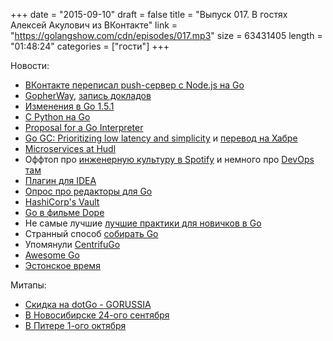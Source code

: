 +++
date = "2015-09-10"
draft = false
title = "Выпуск 017. В гостях Алексей Акулович из ВКонтакте"
link = "https://golangshow.com/cdn/episodes/017.mp3"
size = 63431405
length = "01:48:24"
categories = ["гости"]
+++

Новости:

* [ВКонтакте переписал push-сервер с Node.js на Go](http://habrahabr.ru/post/265731/)
* [GopherWay](http://www.meetup.com/uagolang/events/225089450/),
  [запись докладов](https://www.youtube.com/watch?v=pmzOHFCWiF8)
* [Изменения в Go 1.5.1](https://github.com/golang/go/issues?q=milestone%3AGo1.5.1)
* [С Python на Go](http://blog.repustate.com/migrating-entire-api-go-python/)
* [Proposal for a Go Interpreter](https://docs.google.com/document/d/1Hvxf6NMPaCUd-1iqm_968SuHN1Vf8dLZQyHjvPyVE0Q/preview)
* [Go GC: Prioritizing low latency and simplicity](https://blog.golang.org/go15gc)
  и [перевод на Хабре](http://habrahabr.ru/post/265833/)
* [Microservices at Hudl](http://www.meetup.com/Microservices-NYC/events/224700188/)
* Оффтоп про [инженерную культуру в Spotify](https://labs.spotify.com/2014/03/27/spotify-engineering-culture-part-1/)
  и немного про [DevOps там](http://devopsdeflope.ru/posts/2014/014.html)
* [Плагин для IDEA](https://github.com/go-lang-plugin-org/go-lang-idea-plugin#pre-release-builds)
* [Опрос про редакторы для Go](https://www.reddit.com/r/golang/comments/3jp2fh/go_editorsides_poll_results_chart/)
* [HashiCorp's Vault](http://www.infoq.com/news/2015/09/hashicorp-vault)
* [Go в фильме Dope](https://www.reddit.com/r/golang/comments/3k1qqu/golang_in_the_movie_dope_2015/)
* Не самые лучшие [лучшие практики для новичков в Go](https://medium.com/@IndianGuru/best-practices-for-a-new-go-developer-8660384302fc)
* Странный способ [собирать Go](https://medium.com/iron-io-blog/the-easiest-way-to-develop-with-go-introducing-a-docker-based-go-tool-c456238507d6)
* Упомянули [CentrifuGo](http://habrahabr.ru/company/mailru/blog/266017/)
* [Awesome Go](https://github.com/avelino/awesome-go)
* [Эстонское время](https://groups.google.com/forum/#!topic/golang-nuts/WUHrkIyk3I4)

Митапы:

* [Скидка на dotGo - GORUSSIA](https://dotgo2015.eventbrite.com/?discount=GORUSSIA)
* [В Новосибирске 24-ого сентября](http://golang-nsk.party/)
* [В Питере 1-ого октября](https://golang-spb.timepad.ru/event/243705/)
